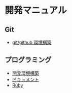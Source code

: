 開発マニュアル
==

Git
--
+ [git/github 環境構築](git/setup)

プログラミング
--
+ [開発環境構築](programming/setup)
+ [ドキュメント](programming/where_is_documents)
+ [Ruby](programming/ruby)
